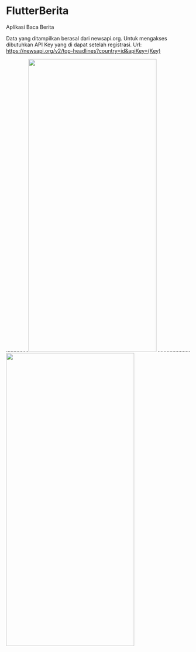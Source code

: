 # FlutterBerita
Aplikasi Baca Berita

Data yang ditampilkan berasal dari newsapi.org.
Untuk mengakses dibutuhkan API Key yang di dapat setelah registrasi.
Url: https://newsapi.org/v2/top-headlines?country=id&apiKey=(Key)

...............<img src="https://raw.github.com/Cama000/FlutterBerita/master/Documentation/Screenshot/Home.jpeg" width="350" height="800"> ......................<img src="https://raw.github.com/Cama000/FlutterBerita/master/Documentation/Screenshot/Article.jpg" width="350" height="800">
